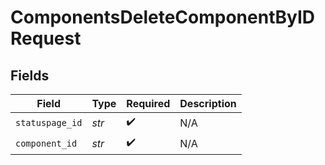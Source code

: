 # ComponentsDeleteComponentByIDRequest


## Fields

| Field              | Type               | Required           | Description        |
| ------------------ | ------------------ | ------------------ | ------------------ |
| `statuspage_id`    | *str*              | :heavy_check_mark: | N/A                |
| `component_id`     | *str*              | :heavy_check_mark: | N/A                |